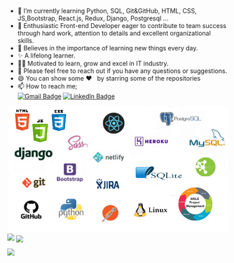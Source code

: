 
-  🌱  I’m currently learning Python, SQL, Git&GitHub, HTML, CSS, JS,Bootstrap, React.js, Redux, Django, Postgresql ...
-  👯  Enthusiastic Front-end Developer eager to contribute to team success through hard work, attention to details and excellent organizational skills.
-  📝  Believes in the importance of learning new things every day. 
-  ✨  A lifelong learner. 
-  👨‍💻  Motivated to learn, grow and excel in IT industry.
-  💬 Please feel free to reach out if you have any questions or suggestions.
-  😄 You can show some   ❤️    &nbsp; by starring some of the repositories
-  📫 How to reach me;<br>
[![Gmail Badge](https://img.shields.io/badge/Gmail-D14836?style=for-the-badge&logo=gmail&logoColor=white)](https://mail.google.com/mail/u/0/?hl=tr&tf=cm&fs=1&to=eyupkirci@gmail.com)
[![LinkedIn Badge](https://img.shields.io/badge/LinkedIn-0077B5?style=for-the-badge&logo=linkedin&logoColor=white)](https://www.linkedin.com/in/eyupkirci)

<img src="https://github.com/eyupkirci/eyupkirci/blob/main/ss.png?raw=true">
<img src="https://github-readme-stats.vercel.app/api?username=eyupkirci&count_private=true&show_icons=true&theme=merko" > 
<img align="center" src="https://github-readme-stats.vercel.app/api/top-langs/?username=eyupkirci&layout=compact&theme=merko" />


![](https://komarev.com/ghpvc/?username=eyupkirci)
<br>
